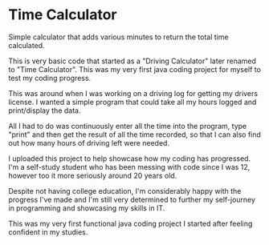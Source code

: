 # Time Calculator
Simple calculator that adds various minutes to return the total time calculated.

This is very basic code that started as a "Driving Calculator" later renamed to "Time Calculator".
This was my very first java coding project for myself to test my coding progress.

This was around when I was working on a driving log for getting my drivers license. 
I wanted a simple program that could take all my hours logged and print/display the data.

All I had to do was continuously enter all the time into the program, type "print" 
and then get the result of all the time recorded, so that I can also find out how many hours
of driving left were needed.

I uploaded this project to help showcase how my coding has progressed. I'm a self-study student
who has been messing with code since I was 12, however too it more seriously around 20 years old.

Despite not having college education, I'm considerably happy with the progress I've made
and I'm still very determined to further my self-journey in programming and showcasing my skills in IT.

This was my very first functional java coding project I started after feeling confident in my studies.
